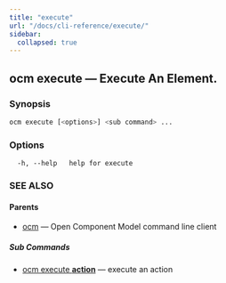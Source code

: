 ```yaml
---
title: "execute"
url: "/docs/cli-reference/execute/"
sidebar:
  collapsed: true
---
```


## ocm execute &mdash; Execute An Element.

### Synopsis

```bash
ocm execute [<options>] <sub command> ...
```

### Options

```text
  -h, --help   help for execute
```

### SEE ALSO

#### Parents

* [ocm](ocm.md)	 &mdash; Open Component Model command line client


##### Sub Commands

* [ocm execute <b>action</b>](ocm_execute_action.md)	 &mdash; execute an action

